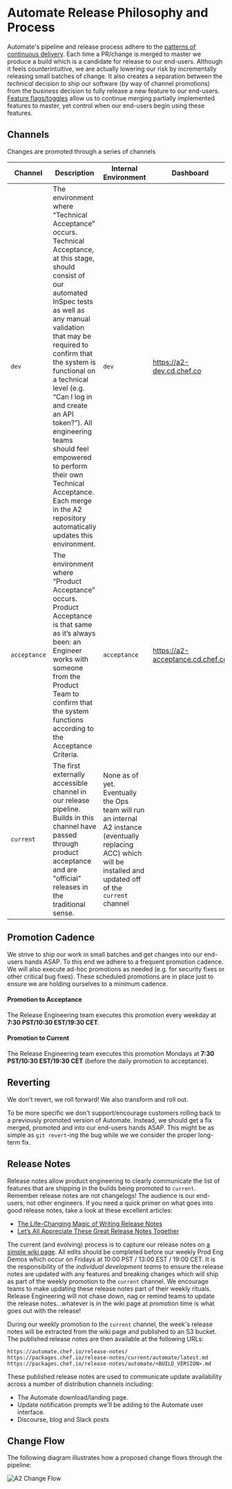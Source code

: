 # Automate Release Philosophy and Process

Automate's pipeline and release process adhere to the [patterns of continuous delivery](https://continuousdelivery.com/implementing/patterns/). Each time a PR/change is merged to master we produce a build which is a candidate for release to our end-users. Although it feels counterintuitive, we are actually lowering our risk by incrementally releasing small batches of change. It also creates a separation between the _technical_ decision to ship our software (by way of channel promotions) from the _business_ decision to fully release a new feature to our end-users. [Feature flags/toggles](https://martinfowler.com/bliki/FeatureToggle.html) allow us to continue merging partially implemented features to master, yet control when our end-users begin using these features.

## Channels

Changes are promoted through a series of channels

Channel | Description | Internal Environment | Dashboard
------- | ----------- | -------------------- | ---------
`dev` | The environment where “Technical Acceptance” occurs. Technical Acceptance, at this stage, should consist of our automated InSpec tests as well as any manual validation that may be required to confirm that the system is functional on a technical level (e.g. “Can I log in and create an API token?”). All engineering teams should feel empowered to perform their own Technical Acceptance. Each merge in the A2 repository automatically updates this environment.| `dev` |https://a2-dev.cd.chef.co
`acceptance` | The environment where “Product Acceptance” occurs. Product Acceptance is that same as it’s always been: an Engineer works with someone from the Product Team to confirm that the system functions according to the Acceptance Criteria. | `acceptance` | https://a2-acceptance.cd.chef.co
`current` | The first externally accessible channel in our release pipeline. Builds in this channel have passed through product acceptance and are "official" releases in the traditional sense. | None as of yet. Eventually the Ops team will run an internal A2 instance (eventually replacing ACC) which will be installed and updated off of the `current` channel | |

## Promotion Cadence

We strive to ship our work in small batches and get changes into our end-users hands ASAP. To this end we adhere to a frequent promotion cadence. We will also execute ad-hoc promotions as needed (e.g. for security fixes or other critical bug fixes). These scheduled promotions are in place just to ensure we are holding ourselves to a minimum cadence.

#### Promotion to Acceptance

The Release Engineering team executes this promotion every weekday at **7:30 PST/10:30 EST/19:30 CET**.

#### Promotion to Current

The Release Engineering team executes this promotion Mondays at **7:30 PST/10:30 EST/19:30 CET** (before the daily promotion to acceptance).

## Reverting

We don't revert, we roll forward! We also transform and roll out.

To be more specific we don't support/encourage customers rolling back to a previously promoted version of Automate. Instead, we should get a fix merged, promoted and into our end-users hands ASAP. This might be as simple as `git revert`-ing the bug while we we consider the proper long-term fix.

## Release Notes

Release notes allow product engineering to clearly communicate the list of features that are shipping in the builds being promoted to `current`. Remember release notes are not changelogs! The audience is our end-users, not other engineers. If you need a quick primer on what goes into good release notes, take a look at these excellent articles:

- [The Life-Changing Magic of Writing Release Notes](https://medium.com/@DigitalGov/the-life-changing-magic-of-writing-release-notes-4c460970565)
- [Let’s All Appreciate These Great Release Notes Together](https://www.prodpad.com/blog/writing-release-notes/)

The current (and evolving) process is to capture our release notes on [a simple wiki page](https://github.com/chef/automate/wiki/Pending-Release-Notes). All edits should be completed before our weekly Prod Eng Demos which occur on Fridays at 10:00 PST / 13:00 EST / 19:00 CET. It is the responsibility of the _individual development teams_ to ensure the release notes are updated with any features and breaking changes which will ship as part of the weekly promotion to the `current` channel. We encourage teams to make updating these release notes part of their weekly rituals. Release Engineering will not chase down, nag or remind teams to update the release notes...whatever is in the wiki page at promotion time is what goes out with the release!

During our weekly promotion to the `current` channel, the week's release notes will be extracted from the wiki page and published to an S3 bucket. The published release notes are then available at the following URLs:

```
https://automate.chef.io/release-notes/
https://packages.chef.io/release-notes/current/automate/latest.md
https://packages.chef.io/release-notes/automate/<BUILD_VERSION>.md
```

These published release notes are used to communicate update availability across a number of distribution channels including:

- The Automate download/landing page.
- Update notification prompts we'll be adding to the Automate user interface.
- Discourse, blog and Slack posts

## Change Flow

The following diagram illustrates how a proposed change flows through the pipeline:

![A2 Change Flow](./dev-docs/diagrams/a2-change-flow.png)
